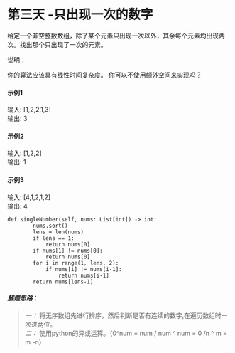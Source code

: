 # 第三天  -只出现一次的数字

给定一个非空整数数组，除了某个元素只出现一次以外，其余每个元素均出现两次。找出那个只出现了一次的元素。<br>

说明：<br>

你的算法应该具有线性时间复杂度。 你可以不使用额外空间来实现吗？<br>

#### 示例1
输入: [1,2,2,1,3] <br>
输出: 3 <br>

#### 示例2
输入: [1,2,2] <br>
输出: 1 <br>

#### 示例3
输入: [4,1,2,1,2] <br>
输出: 4 <br>

```
def singleNumber(self, nums: List[int]) -> int:
        nums.sort()
        lens = len(nums)
        if lens == 1:
            return nums[0]
        if nums[1] != nums[0]:
            return nums[0]
        for i in range(1, lens, 2):
            if nums[i] != nums[i-1]:
                return nums[i-1]
        return nums[lens-1]
```
#### *解题思路*：
> *一：* 将无序数组先进行排序，然后判断是否有连续的数字,在遍历数组时一次进两位。<br>
> *二：* 使用python的异或运算。（0^num = num / num ^ num = 0 /n ^ m = m -n）